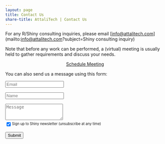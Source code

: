 ```yaml
---
layout: page
title: Contact Us
share-title: AttaliTech | Contact Us
---
```


For any R/Shiny consulting inquiries, please email [info@attalitech.com](mailto:info@attalitech.com?subject=Shiny consulting inquiry)

Note that before any work can be performed, a (virtual) meeting is usually held to gather requirements and discuss your needs.

<div style="text-align: center;">
<a href="https://calendly.com/attalitech/meeting" class="schedule-btn actionbtn">
  <span class="far fa-calendar-check" aria-hidden="true"></span>
  Schedule Meeting
</a>
</div>

You can also send us a message using this form:

<form action="https://submit-form.com/sV7y563V" class="form" id="contact-form">
  <div class="row">
    <div class="col-6">
      <input type="email" name="email" required="required" class="form-control input-lg" placeholder="Email" title="Email" style="margin-bottom: 15px;">
    </div>
    <div class="col-6">
      <input type="text" name="name" class="form-control input-lg" placeholder="Name" title="Name" style="margin-bottom: 15px;">
    </div>
  </div>
  <textarea type="text" name="content" class="form-control input-lg" placeholder="Message" title="Message" required="required" rows="3"></textarea>
  <div style="margin-top: 5px; display: flex; margin-bottom: 15px; font-size: 0.7rem;">
    <input type="checkbox" id="formspree-subscribe" name="formspree-subscribe" value="agree" checked style="margin-top: 2px; margin-right: 4px;" />
    <label for="formspree-subscribe">Sign up to Shiny newsletter (unsubscribe at any time)</label>
  </div>

  <input type="hidden" name="_email.subject" value="Formspark AttaliTech" />
  <input type="hidden" name="_feedback.success.title" value="Thanks for contacting AttaliTech, we'll be in touch shortly!" />

  <button type="submit" class="btn btn-lg btn-primary">Submit</button>
</form>
